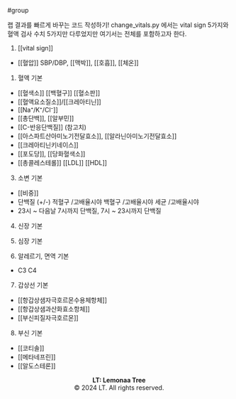 #group

랩 결과를 빠르게 바꾸는 코드 작성하기!
change_vitals.py 에서는
vital sign 5가지와 혈액 검사 수치 5가지만 다루었지만
여기서는 전체를 포함하고자 한다.

1. [[vital sign]]
- [[혈압]] SBP/DBP, [[맥박]], [[호흡]], [[체온]]

1. 혈액 기본
- [[혈색소]] [[백혈구]] [[혈소판]]
- [[혈액요소질소]]/[[크레아티닌]]
- [[Na⁺/K⁺/Cl⁻]]
- [[총단백]], [[알부민]]
- [[C-반응단백질]] (참고치)
- [[아스파트산아미노기전달효소]], [[알라닌아미노기전달효소]]
- [[크레아티닌키네이스]]
- [[포도당]], [[당화혈색소]]
- [[총콜레스테롤]] [[LDL]] [[HDL]]

3. 소변 기본
- [[비중]]
- 단백질 (+/-) 적혈구 /고배율시야 백혈구 /고배율시야 세균 /고배율시야
- 23시 ~ 다음날 7시까지 단백질, 7시 ~ 23시까지 단백질

4. 신장 기본


5. 심장 기본

  

6. 알레르기, 면역 기본
- C3 C4

  
7. 갑상선 기본
- [[항갑상샘자극호르몬수용체항체]]
- [[항갑상샘과산화효소항체]]
- [[부신피질자극호르몬]]

8. 부신 기본
- [[코티솔]]
- [[메타네프린]]
- [[알도스테론]]



<p style="text-align: center;"><strong>LT: Lemonaa Tree</strong><br>
© 2024 LT. All rights reserved.</p>